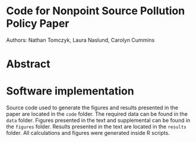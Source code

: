 # Code for Nonpoint Source Pollution Policy Paper
Authors: Nathan Tomczyk, Laura Naslund, Carolyn Cummins

# Abstract

# Software implementation
Source code used to generate the figures and results presented in the paper are located in the `code` folder. The required data can be found in the `data` folder. Figures presented in the text and supplemental can be found in the `figures` folder. Results presented in the text are located in the `results` folder. All calculations and figures were generated inside R scripts.

